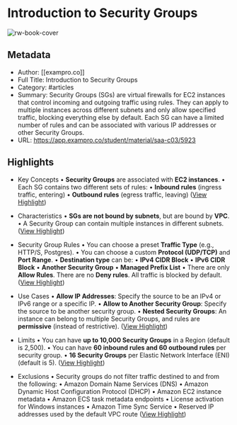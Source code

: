 # Introduction to Security Groups

![rw-book-cover](https://readwise-assets.s3.amazonaws.com/static/images/article3.5c705a01b476.png)

## Metadata
- Author: [[exampro.co]]
- Full Title: Introduction to Security Groups
- Category: #articles
- Summary: Security Groups (SGs) are virtual firewalls for EC2 instances that control incoming and outgoing traffic using rules. They can apply to multiple instances across different subnets and only allow specified traffic, blocking everything else by default. Each SG can have a limited number of rules and can be associated with various IP addresses or other Security Groups.
- URL: https://app.exampro.co/student/material/saa-c03/5923

## Highlights
- Key Concepts
  • **Security Groups** are associated with **EC2 instances**.
  • Each SG contains two different sets of rules:
  • **Inbound rules** (ingress traffic, entering)
  • **Outbound rules** (egress traffic, leaving) ([View Highlight](https://read.readwise.io/read/01jak0f8p7pcrkf4kv6xx25tdt))

- Characteristics
  • **SGs are not bound by subnets**, but are bound by **VPC**.
  • A Security Group can contain multiple instances in different subnets. ([View Highlight](https://read.readwise.io/read/01jak06gyj3c4xa4rq34hrfv4j))

- Security Group Rules
  • You can choose a preset **Traffic Type** (e.g., HTTP/S, Postgres).
  • You can choose a custom **Protocol (UDP/TCP)** and **Port Range**.
  • **Destination type** can be:
  • **IPv4 CIDR Block**
  • **IPv6 CIDR Block**
  • **Another Security Group**
  • **Managed Prefix List**
  • There are only **Allow Rules**. There are no **Deny rules**. All traffic is blocked by default. ([View Highlight](https://read.readwise.io/read/01jak05wwk9jpbttkpsx0r5k7f))

- Use Cases
  • **Allow IP Addresses**: Specify the source to be an IPv4 or IPv6 range or a specific IP.
  • **Allow to Another Security Group**: Specify the source to be another security group.
  • **Nested Security Groups**: An instance can belong to multiple Security Groups, and rules are **permissive** (instead of restrictive). ([View Highlight](https://read.readwise.io/read/01jak06476v3k7bj1crpjfrq68))

- Limits
  • You can have **up to 10,000 Security Groups** in a Region (default is 2,500).
  • You can have **60 inbound rules and 60 outbound rules** per security group.
  • **16 Security Groups** per Elastic Network Interface (ENI) (default is 5). ([View Highlight](https://read.readwise.io/read/01jak036953mrb84edgezwyhn2))

- Exclusions
  • Security groups do not filter traffic destined to and from the following:
  • Amazon Domain Name Services (DNS)
  • Amazon Dynamic Host Configuration Protocol (DHCP)
  • Amazon EC2 instance metadata
  • Amazon ECS task metadata endpoints
  • License activation for Windows instances
  • Amazon Time Sync Service
  • Reserved IP addresses used by the default VPC route ([View Highlight](https://read.readwise.io/read/01jak038cpdbehbbk2bf0db8de))

